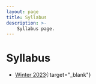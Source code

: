 ```yaml
---
layout: page
title: Syllabus
description: >-
    Syllabus page.
---
```


# Syllabus

* [Winter 2023](./assets/CIS367_W2023_Graphics_Fredericks_Syllabus.pdf){:target="_blank"}
